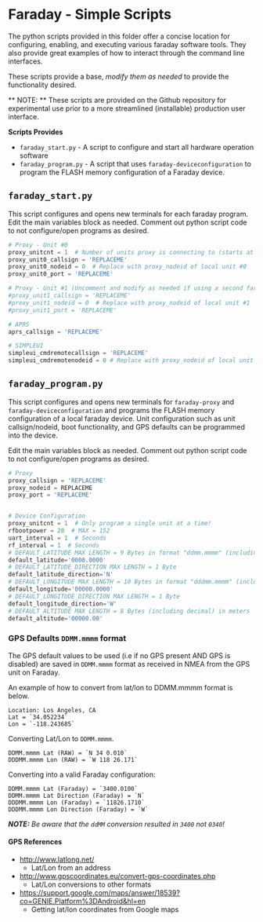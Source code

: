# Faraday - Simple Scripts
The python scripts provided in this folder offer a concise location for configuring, enabling, and executing various faraday software tools. They also provide great examples of how to interact through the command line interfaces.

These scripts provide a base, _modify them as needed_ to provide the functionality desired.

** NOTE: ** These scripts are provided on the Github repository for experimental use prior to a more streamlined (installable) production user interface.

**Scripts Provides**
* `faraday_start.py` - A script to configure and start all hardware operation software
* `faraday_program.py` - A script that uses `faraday-deviceconfiguration` to program the FLASH memory configuration of a Faraday device.

## `faraday_start.py`
This script configures and opens new terminals for each faraday program. Edit the main variables block as needed. Comment out python script code to not configure/open programs as desired.

```python
# Proxy - Unit #0
proxy_unitcnt = 1  # Number of units proxy is connecting to (starts at unit0)
proxy_unit0_callsign = 'REPLACEME'
proxy_unit0_nodeid = 0  # Replace with proxy_nodeid of local unit #0
proxy_unit0_port = 'REPLACEME'

# Proxy - Unit #1 (Uncomment and modify as needed if using a second faraday locally)
#proxy_unit1_callsign = 'REPLACEME'
#proxy_unit1_nodeid = 0  # Replace with proxy_nodeid of local unit #1
#proxy_unit1_port = 'REPLACEME'

# APRS
aprs_callsign = 'REPLACEME'

# SIMPLEUI
simpleui_cmdremotecallsign = 'REPLACEME'
simpleui_cmdremotenodeid = 0 # Replace with proxy_nodeid of local unit to be viewed by SimpleUI
```
## `faraday_program.py`
This script configures and opens new terminals for `faraday-proxy` and `faraday-deviceconfiguration` and programs the FLASH memory configuration of a local faraday device. Unit configuration such as unit callsign/nodeid, boot functionality, and GPS defaults can be programmed into the device.

Edit the main variables block as needed. Comment out python script code to not configure/open programs as desired.

```python
# Proxy
proxy_callsign = 'REPLACEME'
proxy_nodeid = REPLACEME
proxy_port = 'REPLACEME'


# Device Configuration
proxy_unitcnt = 1  # Only program a single unit at a time!
rfbootpower = 20  # MAX = 152
uart_interval = 1  # Seconds
rf_interval = 1  # Seconds
# DEFAULT_LATITUDE MAX LENGTH = 9 Bytes in format "ddmm.mmmm" (including decimal)
default_latitude='0000.0000'
# DEFAULT_LATITUDE_DIRECTION MAX LENGTH = 1 Byte
default_latitude_direction='N'
# DEFAULT_LONGITUDE MAX LENGTH = 10 Bytes in format "dddmm.mmmm" (including decimal)
default_longitude='00000.0000'
# DEFAULT_LONGITUDE_DIRECTION MAX LENGTH = 1 Byte
default_longitude_direction='W'
# DEFAULT_ALTITUDE MAX LENGTH = 8 Bytes (including decimal) in meters
default_altitude='00000.00'
```

### GPS Defaults `DDMM.mmmm` format
The GPS default values to be used (i.e if no GPS present AND GPS is disabled) are saved in `DDMM.mmmm` format as received in NMEA from the GPS unit on Faraday.

An example of how to convert from lat/lon to DDMM.mmmm format is below.

```
Location: Los Angeles, CA
Lat = `34.052234`
Lon = `-118.243685`
```
Converting Lat/Lon to `DDMM.mmmm`.
```
DDMM.mmmm Lat (RAW) = `N 34 0.010`
DDDMM.mmmm Lon (RAW) = `W 118 26.171`
```

Converting into a valid Faraday configuration:

```
DDMM.mmmm Lat (Faraday) = `3400.0100`
DDMM.mmmm Lat Direction (Faraday) = `N`
DDDMM.mmmm Lon (Faraday) = `11826.1710`
DDDMM.mmmm Lon Direction (Faraday) = `W`
```

_**NOTE:** Be aware that the `ddMM` conversion resulted in `3400` not `0340`!_

#### GPS References
* http://www.latlong.net/
  * Lat/Lon from an address
* http://www.gpscoordinates.eu/convert-gps-coordinates.php
  * Lat/Lon conversions to other formats
* https://support.google.com/maps/answer/18539?co=GENIE.Platform%3DAndroid&hl=en
  * Getting lat/lon coordinates from Google maps
